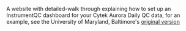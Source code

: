A website with detailed-walk through explaining how to set up an InstrumentQC dashboard for your Cytek Aurora Daily QC data, for an example, see the University of Maryland, Baltimore's [original version](https://umgccfcss.github.io/InstrumentQC/)

